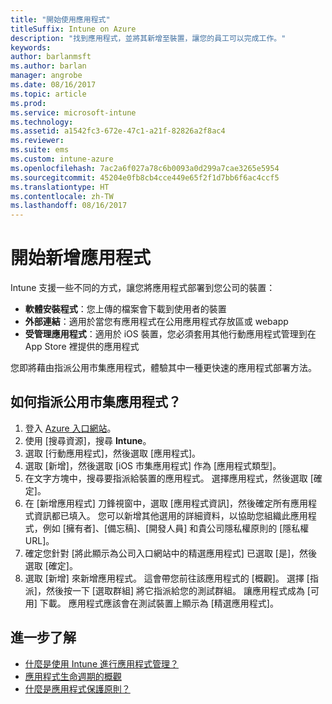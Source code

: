 ```yaml
---
title: "開始使用應用程式"
titleSuffix: Intune on Azure
description: "找到應用程式，並將其新增至裝置，讓您的員工可以完成工作。"
keywords: 
author: barlanmsft
ms.author: barlan
manager: angrobe
ms.date: 08/16/2017
ms.topic: article
ms.prod: 
ms.service: microsoft-intune
ms.technology: 
ms.assetid: a1542fc3-672e-47c1-a21f-82826a2f8ac4
ms.reviewer: 
ms.suite: ems
ms.custom: intune-azure
ms.openlocfilehash: 7ac2a6f027a78c6b0093a0d299a7cae3265e5954
ms.sourcegitcommit: 45204e0fb8cb4cce449e65f2f1d7bb6f6ac4ccf5
ms.translationtype: HT
ms.contentlocale: zh-TW
ms.lasthandoff: 08/16/2017
---
```

# <a name="get-started-with-adding-apps"></a>開始新增應用程式

Intune 支援一些不同的方式，讓您將應用程式部署到您公司的裝置：

* **軟體安裝程式**：您上傳的檔案會下載到使用者的裝置
* __外部連結__：適用於當您有應用程式在公用應用程式存放區或 webapp
* **受管理應用程式**：適用於 iOS 裝置，您必須套用其他行動應用程式管理到在 App Store 裡提供的應用程式

您即將藉由指派公用市集應用程式，體驗其中一種更快速的應用程式部署方法。

## <a name="how-do-i-assign-a-public-store-app"></a>如何指派公用市集應用程式？

1. 登入 [Azure 入口網站](https://portal.azure.com)。
2. 使用 [搜尋資源]，搜尋 **Intune**。
3. 選取 [行動應用程式]，然後選取 [應用程式]。
4. 選取 [新增]，然後選取 [iOS 市集應用程式] 作為 [應用程式類型]。
5. 在文字方塊中，搜尋要指派給裝置的應用程式。 選擇應用程式，然後選取 [確定]。
6. 在 [新增應用程式] 刀鋒視窗中，選取 [應用程式資訊]，然後確定所有應用程式資訊都已填入。 您可以新增其他選用的詳細資料，以協助您組織此應用程式，例如 [擁有者]、[備忘稿]、[開發人員] 和貴公司隱私權原則的 [隱私權 URL]。
7. 確定您針對 [將此顯示為公司入口網站中的精選應用程式] 已選取 [是]，然後選取 [確定]。
8. 選取 [新增] 來新增應用程式。 這會帶您前往該應用程式的 [概觀]。 選擇 [指派]，然後按一下 [選取群組] 將它指派給您的測試群組。 讓應用程式成為 [可用] 下載。 應用程式應該會在測試裝置上顯示為 [精選應用程式]。

## <a name="learn-more"></a>進一步了解

* [什麼是使用 Intune 進行應用程式管理？](app-management.md)
* [應用程式生命週期的概觀](app-lifecycle.md)
* [什麼是應用程式保護原則？](app-protection-policy.md)
